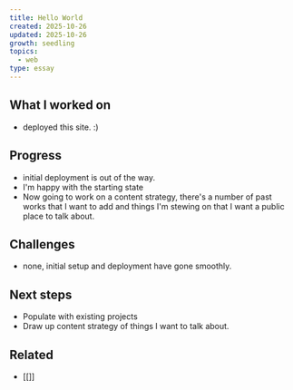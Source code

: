 ```yaml
---
title: Hello World
created: 2025-10-26
updated: 2025-10-26
growth: seedling
topics:
  - web
type: essay
---
```


## What I worked on

- deployed this site. :)

## Progress

- initial deployment is out of the way.
- I'm happy with the starting state
- Now going to work on a content strategy, there's a number of past works that I want to add and things I'm stewing on that I want a public place to talk about.

## Challenges

- none, initial setup and deployment have gone smoothly.

## Next steps

- Populate with existing projects
- Draw up content strategy of things I want to talk about.

## Related

- [[]]
